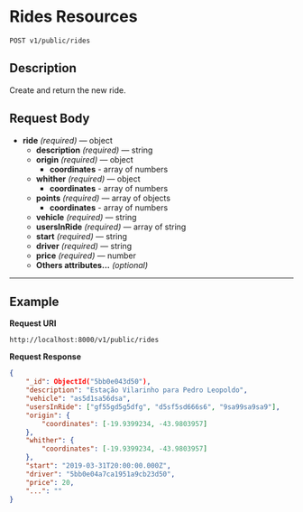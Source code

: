 # Rides Resources

    POST v1/public/rides

## Description
Create and return the new ride.

## Request Body

- **ride** _(required)_ — object
    - **description** _(required)_ — string
    - **origin** _(required)_ — object
        - **coordinates** - array of numbers
    - **whither** _(required)_ — object
        - **coordinates** - array of numbers
    - **points** _(required)_ — array of objects
        - **coordinates** - array of numbers
    - **vehicle** _(required)_ — string
    - **usersInRide** _(required)_ — array of string
    - **start** _(required)_ — string
    - **driver** _(required)_ — string
    - **price** _(required)_ — number
    - **Others attributes...** _(optional)_

***

## Example
**Request URI**

    http://localhost:8000/v1/public/rides

**Request Response**
``` json
{
    "_id": ObjectId("5bb0e043d50"),
    "description": "Estação Vilarinho para Pedro Leopoldo",
    "vehicle": "as5d1sa56dsa",
    "usersInRide": ["gf55gd5g5dfg", "d5sf5sd666s6", "9sa99sa9sa9"],
    "origin": {
        "coordinates": [-19.9399234, -43.9803957]
    },
    "whither": {
        "coordinates": [-19.9399234, -43.9803957]
    },
    "start": "2019-03-31T20:00:00.000Z",
    "driver": "5bb0e04a7ca1951a9cb23d50",
    "price": 20,
    "...": ""
}
```